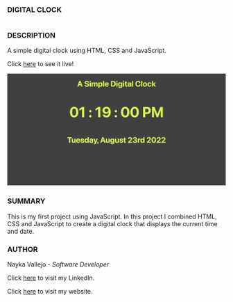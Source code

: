 ### DIGITAL CLOCK
#

### DESCRIPTION
A simple digital clock using HTML, CSS and JavaScript.

Click [here](https://imcodingdreams.github.io/digital-clock/) to see it live!

![Image link](/images/digitalClock-snip.png)

### SUMMARY
This is my first project using JavaScript. In this project I combined HTML, CSS and JavaScript to create a digital clock that displays the current time and date.

### AUTHOR
Nayka Vallejo - _Software Developer_

Click [here](https://www.linkedin.com/in/nayka-vallejo-70044314b/) to visit my LinkedIn.

Click [here](https://imcodingdreams.github.io/1-personal-website/index.html) to visit my website.